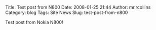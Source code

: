 Title: Test post from N800
Date: 2008-01-25 21:44
Author: mr.rcollins
Category: blog
Tags: Site News
Slug: test-post-from-n800

Test post from Nokia N800!
